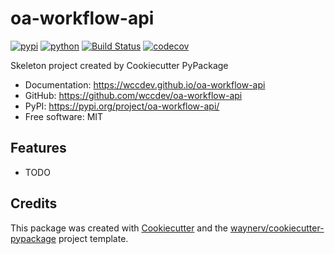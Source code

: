 # oa-workflow-api


[![pypi](https://img.shields.io/pypi/v/oa-workflow-api.svg)](https://pypi.org/project/oa-workflow-api/)
[![python](https://img.shields.io/pypi/pyversions/oa-workflow-api.svg)](https://pypi.org/project/oa-workflow-api/)
[![Build Status](https://github.com/wccdev/oa-workflow-api/actions/workflows/dev.yml/badge.svg)](https://github.com/wccdev/oa-workflow-api/actions/workflows/dev.yml)
[![codecov](https://codecov.io/gh/wccdev/oa-workflow-api/branch/main/graphs/badge.svg)](https://codecov.io/github/wccdev/oa-workflow-api)



Skeleton project created by Cookiecutter PyPackage


* Documentation: <https://wccdev.github.io/oa-workflow-api>
* GitHub: <https://github.com/wccdev/oa-workflow-api>
* PyPI: <https://pypi.org/project/oa-workflow-api/>
* Free software: MIT


## Features

* TODO

## Credits

This package was created with [Cookiecutter](https://github.com/audreyr/cookiecutter) and the [waynerv/cookiecutter-pypackage](https://github.com/waynerv/cookiecutter-pypackage) project template.
